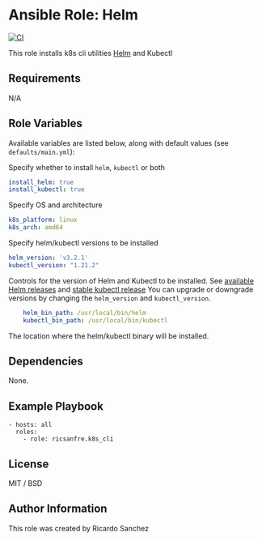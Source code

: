 # Ansible Role: Helm

[![CI](https://github.com/ricsanfre/ansible-role-k8s_cli/actions/workflows/ci.yml/badge.svg)](https://github.com/ricsanfre/ansible-role-k8s_cli/actions/workflows/ci.yml)

This role installs k8s cli utilities [Helm](https://helm.sh) and Kubectl 


## Requirements

N/A

## Role Variables

Available variables are listed below, along with default values (see `defaults/main.yml`):

Specify whether to install `helm`, `kubectl` or both

```yml
install_helm: true
install_kubectl: true
```
Specify OS and architecture
```yml
k8s_platform: linux
k8s_arch: amd64
```
Specify helm/kubectl versions to be installed
```yml
helm_version: 'v3.2.1'
kubectl_version: "1.21.2"
```

Controls for the version of Helm and Kubectl to be installed. See [available Helm releases](https://github.com/helm/helm/releases/) and [stable kubectl release](https://dl.k8s.io/release/stable.txt)
You can upgrade or downgrade versions by changing the `helm_version` and `kubectl_version`.

```yml
    helm_bin_path: /usr/local/bin/helm
    kubectl_bin_path: /usr/local/bin/kubectl
```

The location where the helm/kubectl binary will be installed.

## Dependencies

None.

## Example Playbook

    - hosts: all
      roles:
        - role: ricsanfre.k8s_cli

## License

MIT / BSD

## Author Information

This role was created by Ricardo Sanchez